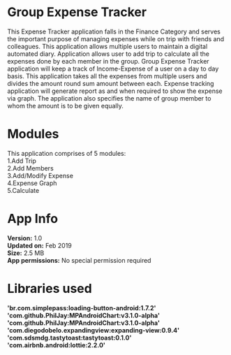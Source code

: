 # Group Expense Tracker

This Expense Tracker application falls in the Finance Category and serves the important purpose of managing expenses while on trip with friends and colleagues. This application allows multiple users to maintain a digital automated diary. Application allows user to add trip to calculate all the expenses done by each member in the group. Group Expense Tracker application will keep a track of Income-Expense of a user on a day to day basis. This application takes all the expenses from multiple users and divides the amount round sum amount between each. Expense tracking application will generate report as and when required to show the expense via graph. The application also specifies the name of group member to whom the amount is to be given equally.


# Modules
This application comprises of 5 modules:</br>
1.Add Trip</br>
2.Add Members</br>
3.Add/Modify Expense</br>
4.Expense Graph</br>
5.Calculate</br>

# App Info
<b>Version:</b> 1.0</br>
<b>Updated on:</b> Feb 2019</br>
<b>Size:</b> 2.5 MB</br>
<b>App permissions:</b> No special permission required</br>

# Libraries used
<b>'br.com.simplepass:loading-button-android:1.7.2'</b></br>
<b>'com.github.PhilJay:MPAndroidChart:v3.1.0-alpha'</b></br>
<b>'com.github.PhilJay:MPAndroidChart:v3.1.0-alpha'</b></br>
<b>'com.diegodobelo.expandingview:expanding-view:0.9.4'</b></br>
<b>'com.sdsmdg.tastytoast:tastytoast:0.1.0'</b></br>
<b>'com.airbnb.android:lottie:2.2.0'</b></br>
